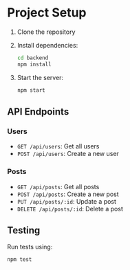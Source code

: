 # Project Setup

1. Clone the repository

2. Install dependencies:
   ```bash
   cd backend
   npm install
   ```
3. Start the server:
   ```bash
   npm start
   ```

## API Endpoints

### Users

- `GET /api/users`: Get all users
- `POST /api/users`: Create a new user

### Posts

- `GET /api/posts`: Get all posts
- `POST /api/posts`: Create a new post
- `PUT /api/posts/:id`: Update a post
- `DELETE /api/posts/:id`: Delete a post

## Testing

Run tests using:

```bash
npm test
```
